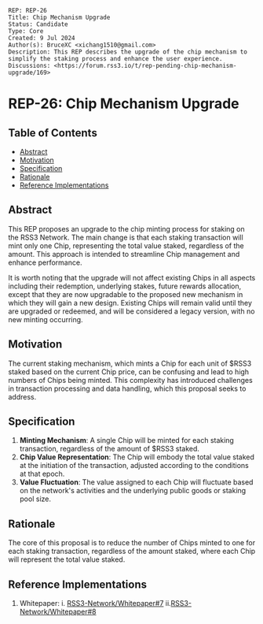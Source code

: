 ```
REP: REP-26
Title: Chip Mechanism Upgrade
Status: Candidate
Type: Core
Created: 9 Jul 2024
Author(s): BruceXC <xichang1510@gmail.com>
Description: This REP describes the upgrade of the chip mechanism to simplify the staking process and enhance the user experience.
Discussions: <https://forum.rss3.io/t/rep-pending-chip-mechanism-upgrade/169>
```

# REP-26: Chip Mechanism Upgrade

## Table of Contents

- [Abstract](#abstract)
- [Motivation](#motivation)
- [Specification](#specification)
- [Rationale](#rationale)
- [Reference Implementations](#reference-implementations)

## Abstract

This REP proposes an upgrade to the chip minting process for staking on the RSS3 Network. The main change is that each staking transaction will mint only one Chip, representing the total value staked, regardless of the amount. This approach is intended to streamline Chip management and enhance performance.

It is worth noting that the upgrade will not affect existing Chips in all aspects including their redemption, underlying stakes, future rewards allocation, except that they are now upgradable to the proposed new mechanism in which they will gain a new design. Existing Chips will remain valid until they are upgraded or redeemed, and will be considered a legacy version, with no new minting occurring.

## Motivation

The current staking mechanism, which mints a Chip for each unit of \$RSS3 staked based on the current Chip price, can be confusing and lead to high numbers of Chips being minted. This complexity has introduced challenges in transaction processing and data handling, which this proposal seeks to address.

## Specification

1. **Minting Mechanism**: A single Chip will be minted for each staking transaction, regardless of the amount of \$RSS3 staked.
2. **Chip Value Representation**: The Chip will embody the total value staked at the initiation of the transaction, adjusted according to the conditions at that epoch.
3. **Value Fluctuation**: The value assigned to each Chip will fluctuate based on the network's activities and the underlying public goods or staking pool size.

## Rationale

The core of this proposal is to reduce the number of Chips minted to one for each staking transaction, regardless of the amount staked, where each Chip will represent the total value staked.

## Reference Implementations

1. Whitepaper:
   i. [RSS3-Network/Whitepaper#7](https://github.com/RSS3-Network/Whitepaper/pull/7)
   ii.[RSS3-Network/Whitepaper#8](https://github.com/RSS3-Network/Whitepaper/pull/8)
